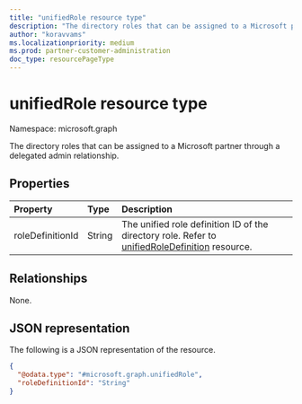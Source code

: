 ```yaml
---
title: "unifiedRole resource type"
description: "The directory roles that can be assigned to a Microsoft partner through a delegated admin relationship."
author: "koravvams"
ms.localizationpriority: medium
ms.prod: partner-customer-administration
doc_type: resourcePageType
---
```


# unifiedRole resource type
Namespace: microsoft.graph

The directory roles that can be assigned to a Microsoft partner through a delegated admin relationship.

## Properties
|Property|Type|Description|
|:---|:---|:---|
|roleDefinitionId|String|The unified role definition ID of the directory role. Refer to [unifiedRoleDefinition](../resources/unifiedRoleDefinition.md) resource.|

## Relationships
None.

## JSON representation
The following is a JSON representation of the resource.
<!-- {
  "blockType": "resource",
  "@odata.type": "microsoft.graph.unifiedRole"
}
-->
``` json
{
  "@odata.type": "#microsoft.graph.unifiedRole",
  "roleDefinitionId": "String"
}
```

